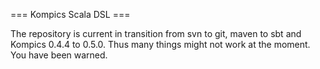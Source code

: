 === Kompics Scala DSL ===

The repository is current in transition from svn to git, maven to sbt and Kompics 0.4.4 to 0.5.0.
Thus many things might not work at the moment. You have been warned.